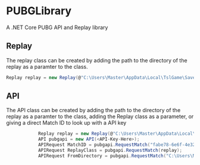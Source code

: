 # PUBGLibrary
A .NET Core PUBG API and Replay library

## Replay
The replay class can be created by adding the path to the directory of the replay as a paramter to the class.
```csharp
Replay replay = new Replay(@"C:\Users\Master\AppData\Local\TslGame\Saved\Demos\match.bro.custom.1cePrime.na.normal.2018.02.02.feef46c6-0c69-49ea-a0fe-3853d41aacb1__USER__3f2737e1fcd7d5e0444298f528c41675");
```

## API
The API class can be created by adding the path to the directory of the replay as a paramter to the class, adding the Replay class as a parameter, or giving a direct Match ID to look up with a API key
```csharp
            Replay replay = new Replay(@"C:\Users\Master\AppData\Local\TslGame\Saved\Demos\match.bro.custom.1cePrime.na.normal.2018.02.02.feef46c6-0c69-49ea-a0fe-3853d41aacb1__USER__3f2737e1fcd7d5e0444298f528c41675");
            API pubgapi = new API(<API-Key-Here>);
            APIRequest MatchID = pubgapi.RequestMatch("fabe78-6e6f-4e32-bcf6-42aa7ec79aa1", PlatformRegionShard.PC_NA);
            APIRequest ReplayClass = pubgapi.RequestMatch(replay);
            APIRequest FromDirectory = pubgapi.RequestMatch("C:\Users\Master\AppData\Local\TslGame\Saved\Demos\match.bro.custom.1cePrime.na.normal.2018.02.02.feef46c6-0c69-49ea-a0fe-3853d41aacb1__USER__3f2737e1fcd7d5e0444298f528c41675");
```

